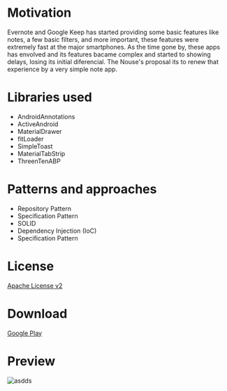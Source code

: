 Motivation
=======

Evernote and Google Keep has started providing some basic features like notes, a few basic filters, and more important, these features were extremely fast at the major smartphones. As the time gone by, these apps has envolved and its features bacame complex and started to showing delays, losing its initial diferencial.
The Nouse's proposal its to renew that experience by a very simple note app.


Libraries used
=======

- AndroidAnnotations
- ActiveAndroid
- MaterialDrawer
- fitLoader
- SimpleToast
- MaterialTabStrip
- ThreenTenABP

Patterns and approaches
=======

- Repository Pattern
- Specification Pattern
- SOLID
- Dependency Injection (IoC)
- Specification Pattern

License
=======

[Apache License v2](http://www.apache.org/licenses/LICENSE-2.0)

Download
=======

[Google Play](https://play.google.com/store/apps/details?id=com.github.pierry.noute&hl=pt_BR)

Preview
=======

![asdds](https://github.com/Pierry/Noute/blob/master/app/src/main/art/hero.png?raw=true)
